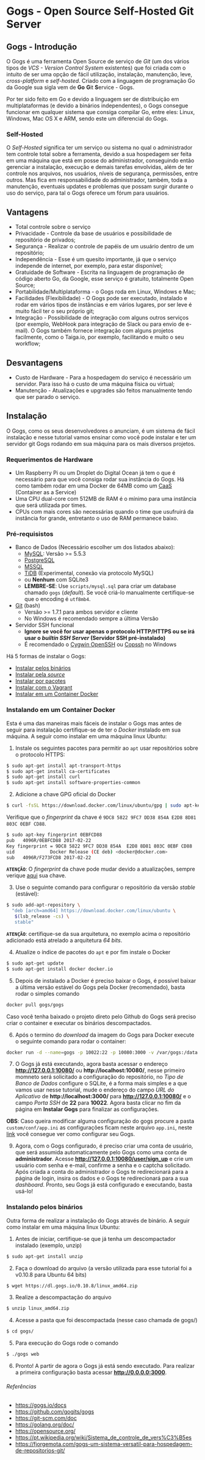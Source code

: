 # Gogs - Open Source Self-Hosted Git Server

## Gogs - Introdução
O Gogs é uma ferramenta Open Source de serviço de *Git* (um dos vários tipos de *VCS - Version Control System* existentes) que foi criada com o intuito de ser uma opção de fácil utilização, instalação, manutenção, leve, *cross-platform* e *self-hosted*. Criado com a linguagem de programação Go da Google sua sigla vem de **Go** **G**it **S**ervice - Gogs.

Por ter sido feito em Go e devido a linguagem ser de distribuição em multiplataformas (e devido a binários independentes), o Gogs consegue funcionar em qualquer sistema que consiga compilar Go, entre eles: Linux, Windows, Mac OS X e ARM, sendo este um diferencial do Gogs.

### Self-Hosted
O *Self-Hosted* significa ter um serviço ou sistema no qual o administrador tem controle total sobre a ferramenta, devido a sua hospedagem ser feita em uma máquina que está em posse do administrador, conseguindo então gerenciar a instalação, execução e demais tarefas envolvidas, além de ter controle nos arquivos, nos usuários, níveis de segurança, permissões, entre outros. Mas fica em responsabilidade do administrador, também, toda a manutenção, eventuais updates e problemas que possam surgir durante o uso do serviço, para tal o Gogs oferece um fórum para usuários.

## Vantagens
- Total controle sobre o serviço
- Privacidade - Controle da base de usuários e possibilidade de repositório de privados;
- Segurança - Realizar o controle de papéis de um usuário dentro de um repositório;
- Independência - Esse é um quesito importante, já que o serviço independe de internet, por exemplo, para estar disponível;
- Gratuidade de Software - Escrita na linguagem de programação de código aberto Go, da Google, esse serviço é gratuito, totalmente Open Source;
- Portabilidade/Multiplataforma - o Gogs roda em Linux, Windows e Mac;
- Facilidades (Flexibilidade) - O Gogs pode ser executado, instalado e rodar em vários tipos de instâncias e em vários lugares, por ser leve é muito fácil ter o seu próprio git;
- Integração - Possibilidade de integração com alguns outros serviços (por exemplo, WebHook para integração de Slack ou para envio de e-mail). O Gogs também fornece integração com alguns projetos facilmente, como o Taiga.io, por exemplo, facilitando e muito o seu workflow;

## Desvantagens
- Custo de Hardware - Para a hospedagem do serviço é necessário um servidor. Para isso há o custo de uma máquina física ou virtual;
- Manutenção - Atualizações e upgrades são feitos manualmente tendo que ser parado o serviço.

## Instalação
O Gogs, como os seus desenvolvedores o anunciam, é um sistema de fácil instalação e nesse tutorial vamos ensinar como você pode instalar e ter um servidor git Gogs rodando em sua máquina para os mais diversos projetos.

### Requerimentos de Hardware
 - Um Raspberry Pi ou um Droplet do Digital Ocean já tem o que é necessário para que você consiga rodar sua instância do Gogs. Há como também rodar em uma Docker de 64MB como um [CaaS](https://blog.docker.com/2016/02/containers-as-a-service-caas/) (Container as a Service)
 - Uma CPU dual-core com 512MB de RAM é o mínimo para uma instância que será utilizada por times.
 - CPUs com mais cores são necessárias quando o time que usufruirá da instância for grande, entretanto o uso de RAM permanece baixo.

### Pré-requisistos
 - Banco de Dados (Necessário escolher um dos listados abaixo):
 	+ [MySQL](https://www.mysql.com/downloads/): Versão >= 5.5.3
 	+ [PostgreSQL](https://www.postgresql.org/download/)
 	+ [MSSQL](https://www.microsoft.com/en-us/sql-server/sql-server-downloads)
 	+ [TiDB](https://github.com/pingcap/tidb) (Experimental, conexão via protocolo MySQL)
 	+ ou **Nenhum** com SQLite3
 	+ **LEMBRE-SE**: Use `scripts/mysql.sql` para criar um database chamado `gogs` (*default*). Se você criá-lo manualmente certifique-se que o encoding é `utf8mb4`.
 - [Git](https://git-scm.com/downloads) (bash)
   + Versão >= 1.7.1 para ambos servidor e cliente
   + No Windows é recomendado sempre a última Versão
 - Servidor SSH funcional
   + **Ignore se você for usar apenas o protocolo HTTP/HTTPS ou se irá usar o *builtin SSH Server* (Servidor SSH pré-instalado)**
   + É recomendado o [Cygwin OpenSSH](http://docs.oracle.com/cd/E24628_01/install.121/e22624/preinstall_req_cygwin_ssh.htm#EMBSC150) ou [Copssh](https://www.itefix.net/copssh) no Windows

Há 5 formas de instalar o Gogs:
 - [Instalar pelos binários](https://gogs.io/docs/installation/install_from_binary.html)
 - [Instalar pela *source*](https://gogs.io/docs/installation/install_from_source.html)
 - [Instalar por pacotes](https://gogs.io/docs/installation/install_from_packages.html)
 - [Instalar com o Vagrant](https://github.com/geerlingguy/ansible-vagrant-examples/tree/master/gogs)
 - [Instalar em um Container Docker](https://github.com/gogits/gogs/tree/master/docker)

### Instalando em um Container Docker
Esta é uma das maneiras mais fáceis de instalar o Gogs mas antes de seguir para instalação certifique-se de ter o *Docker* instalado em sua máquina. A seguir como instalar em uma máquina linux Ubuntu:

1. Instale os seguintes pacotes para permitir ao `apt` usar repositórios sobre o protocolo HTTPS:
```sh
$ sudo apt-get install apt-transport-https
$ sudo apt-get install ca-certificates
$ sudo apt-get install curl
$ sudo apt-get install software-properties-common
```

2. Adicione a chave GPG oficial do Docker
```sh
$ curl -fsSL https://download.docker.com/linux/ubuntu/gpg | sudo apt-key add -
```
Verifique que o *fingerprint* da chave é `9DC8 5822 9FC7 DD38 854A E2D8 8D81 803C 0EBF CD88`.
```sh
$ sudo apt-key fingerprint 0EBFCD88
pub   4096R/0EBFCD88 2017-02-22
Key fingerprint = 9DC8 5822 9FC7 DD38 854A  E2D8 8D81 803C 0EBF CD88
uid             Docker Release (CE deb) <docker@docker.com>
sub   4096R/F273FCD8 2017-02-22
```
**`ATENÇÃO`**: O *fingerprint* da chave pode mudar devido a atualizações, sempre verique [aqui](https://docs.docker.com/engine/installation/linux/ubuntu/#install-using-the-repository) sua chave.

3. Use o seguinte comando para configurar o repositório da versão *stable* (estável):
```sh
$ sudo add-apt-repository \
  "deb [arch=amd64] https://download.docker.com/linux/ubuntu \
   $(lsb_release -cs) \
   stable"
```
**`ATENÇÃO`**: certifique-se da sua arquitetura, no exemplo acima o repositório adicionado está atrelado a arquitetura *64 bits*.

4. Atualize o índice de pacotes do `apt` e por fim instale o Docker
```sh
$ sudo apt-get update
$ sudo apt-get install docker docker.io
```

5. Depois de instalado a Docker é preciso baixar o Gogs, é possível baixar a última versão estável do Gogs pela Docker (recomendado), basta rodar o simples comando
```sh
docker pull gogs/gogs
```
Caso você tenha baixado o projeto direto pelo Github do Gogs será preciso criar o container e executar os binários descompactados.

6. Após o termino do *download* da imagem do Gogs para Docker execute o seguinte comando para rodar o container:
```sh
docker run -d --name=gogs -p 10022:22 -p 10080:3000 -v /var/gogs:/data gogs/gogs
```

7. O Gogs já está executando, agora basta acessar o endereço **http://127.0.0.1:10080/** ou **http://localhost:10080/**, nesse primeiro momneto será solicitado a configuração do repositório, no *Tipo de Banco de Dados* configure o SQLite, é a forma mais simples e a que vamos usar nesse tutorial, mude o endereço do campo *URL do Aplicativo* de **http://localhost:3000/** para **http://127.0.0.1:10080/** e o campo *Porta SSH* de **22** para **10022**. Agora basta clicar no fim da página em **Instalar Gogs** para finalizar as configurações.

**OBS**: Caso queira modificar alguma configuração do gogs procure a pasta `custom/conf/app.ini` as configurações ficam neste arquivo `app.ini`, neste [link](https://gogs.io/docs/advanced/configuration_cheat_sheet) você consegue ver como configurar seu Gogs.

9. Agora, com o Gogs configurado, é preciso criar uma conta de usuário, que será assumida automaticamente pelo Gogs como uma conta de **administrador**. Acesse **http://127.0.0.1:10080/user/sign_up** e crie um usuário com senha e e-mail, confirme a senha e o captcha solicitado. Após criada a conta do administrador o Gogs te redirecionará para a página de login, insira os dados e o Gogs te redirecionará para a sua *dashboard*. Pronto, seu Gogs já está configurado e executando, basta usá-lo!

### Instalando pelos binários
Outra forma de realizar a instalação do Gogs através de binário. A seguir como instalar em uma máquina linux Ubuntu:

1. Antes de iniciar, certifique-se que já tenha um descompactador instalado (exemplo, unzip)
```sh
$ sudo apt-get install unzip
```

2. Faça o download do arquivo (a versão utilizada para esse tutorial foi a v0.10.8 para Ubuntu 64 bits)
```sh
$ wget https://dl.gogs.io/0.10.8/linux_amd64.zip
```

3. Realize a descompactação do arquivo
```sh
$ unzip linux_amd64.zip
```

4. Acesse a pasta que foi descompactada (nesse caso chamada de gogs/)
```sh
$ cd gogs/
```

5. Para execução do Gogs rode o comando
```sh
$ ./gogs web
```

6. Pronto! A partir de agora o Gogs já está sendo executado. Para realizar a primeira configuração basta acessar **http://0.0.0.0:3000**.

###### Referências
 - https://gogs.io/docs
 - https://github.com/gogits/gogs
 - https://git-scm.com/doc
 - https://golang.org/doc/
 - https://opensource.org/
 - https://pt.wikipedia.org/wiki/Sistema_de_controle_de_vers%C3%B5es
 - https://fjorgemota.com/gogs-um-sistema-versatil-para-hospedagem-de-repositorios-git/
